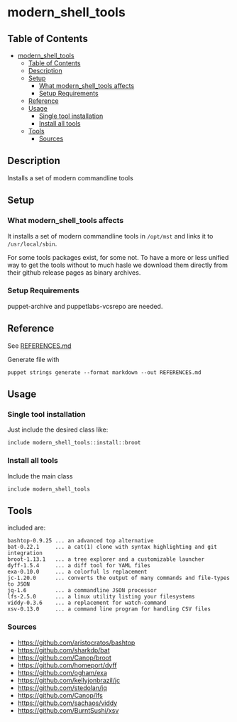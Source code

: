 # modern_shell_tools

## Table of Contents

- [modern\_shell\_tools](#modern_shell_tools)
  - [Table of Contents](#table-of-contents)
  - [Description](#description)
  - [Setup](#setup)
    - [What modern\_shell\_tools affects](#what-modern_shell_tools-affects)
    - [Setup Requirements](#setup-requirements)
  - [Reference](#reference)
  - [Usage](#usage)
    - [Single tool installation](#single-tool-installation)
    - [Install all tools](#install-all-tools)
  - [Tools](#tools)
    - [Sources](#sources)

## Description

Installs a set of modern commandline tools

## Setup

### What modern_shell_tools affects

It installs a set of modern commandline tools in `/opt/mst` and links it to `/usr/local/sbin`.

For some tools packages exist, for some not. To have a more or less unified way to get the tools without to much hasle we download them directly from their github release pages as binary archives.

### Setup Requirements

puppet-archive and puppetlabs-vcsrepo are needed.

## Reference

See [REFERENCES.md](REFERENCES.md)

Generate file with

    puppet strings generate --format markdown --out REFERENCES.md


## Usage

### Single tool installation

Just include the desired class like:

    include modern_shell_tools::install::broot

### Install all tools

Include the main class

    include modern_shell_tools


## Tools

included are:

    bashtop-0.9.25 ... an advanced top alternative
    bat-0.22.1     ... a cat(1) clone with syntax highlighting and git integration
    broot-1.13.1   ... a tree explorer and a customizable launcher
    dyff-1.5.4     ... a diff tool for YAML files
    exa-0.10.0     ... a colorful ls replacement
    jc-1.20.0      ... converts the output of many commands and file-types to JSON
    jq-1.6         ... a commandline JSON processor
    lfs-2.5.0      ... a linux utility listing your filesystems
    viddy-0.3.6    ... a replacement for watch-command
    xsv-0.13.0     ... a command line program for handling CSV files

### Sources
- https://github.com/aristocratos/bashtop
- https://github.com/sharkdp/bat
- https://github.com/Canop/broot
- https://github.com/homeport/dyff
- https://github.com/ogham/exa
- https://github.com/kellyjonbrazil/jc
- https://github.com/stedolan/jq
- https://github.com/Canop/lfs
- https://github.com/sachaos/viddy
- https://github.com/BurntSushi/xsv
